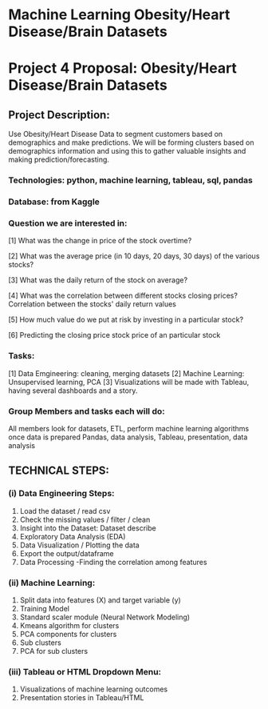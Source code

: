 # Machine Learning Obesity/Heart Disease/Brain Datasets

# Project 4 Proposal: Obesity/Heart Disease/Brain Datasets

## Project Description: 

Use Obesity/Heart Disease Data to segment customers based on demographics and make  predictions. We will be forming clusters based on demographics information and using this to gather valuable insights and making prediction/forecasting. 

### Technologies: python, machine learning, tableau, sql, pandas

### Database: from Kaggle 

### Question we are interested in: 

[1] What was the change in price of the stock overtime?

[2] What was the average price (in 10 days, 20 days, 30 days) of the various stocks?

[3] What was the daily return of the stock on average?

[4] What was the correlation between different stocks closing prices? Correlation between the stocks' daily return values

[5] How much value do we put at risk by investing in a particular stock?

[6] Predicting the closing price stock price of an particular stock

### Tasks: 

[1] Data Emgineering: cleaning, merging datasets 
[2] Machine Learning: Unsupervised learning, PCA 
[3] Visualizations will be made with Tableau, having several dashboards and a story.

### Group Members and tasks each will do: 

All members look for datasets, ETL, perform machine learning algorithms once data is prepared  Pandas, data analysis, Tableau, presentation, data analysis

## TECHNICAL STEPS:

### (i) Data Engineering Steps: 

1. Load the dataset / read csv
2. Check the missing values / filter / clean
3. Insight into the Dataset: Dataset describe
4. Exploratory Data Analysis (EDA)
5. Data Visualization / Plotting the data
6. Export the output/dataframe 
7. Data Processing -Finding the correlation among features



### (ii) Machine Learning: 

1. Split data into features (X) and target variable (y)
2. Training Model
3. Standard scaler module (Neural Network Modeling)
4. Kmeans algorithm for clusters
5. PCA components for clusters
6. Sub clusters
7. PCA for sub clusters


### (iii) Tableau or HTML Dropdown Menu:
1. Visualizations of machine learning outcomes
2. Presentation stories in Tableau/HTML
